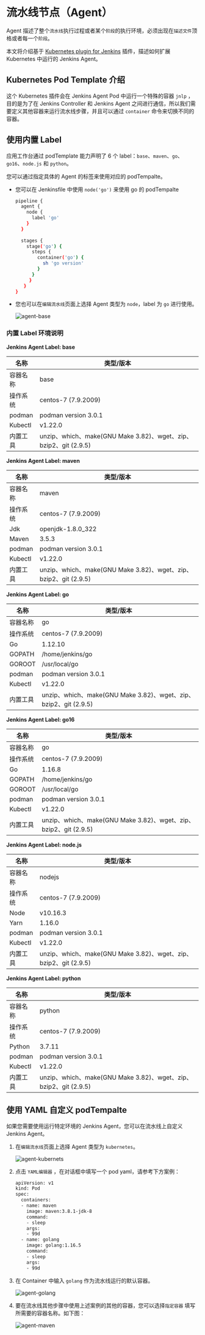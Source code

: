 # 流水线节点（Agent）

Agent 描述了整个`流水线`执行过程或者某个`阶段`的执行环境，必须出现在`描述文件`顶格或者每一个`阶段`。

本文将介绍基于 [Kubernetes plugin for Jenkins](https://plugins.jenkins.io/kubernetes/) 插件，描述如何扩展 Kubernetes 中运行的 Jenkins Agent。

## Kubernetes Pod Template 介绍

这个 Kubernetes 插件会在 Jenkins Agent Pod 中运行一个特殊的容器 `jnlp` ，目的是为了在 Jenkins Controller 和 Jenkins Agent 之间进行通信，所以我们需要定义其他容器来运行流水线步骤，并且可以通过 `container` 命令来切换不同的容器。

## 使用内置 Label

应用工作台通过 podTemplate 能力声明了 6 个 label：`base`、`maven`、`go`、`go16`、`node.js` 和 `python`。

您可以通过指定具体的 Agent 的标签来使用对应的 podTempalte。

- 您可以在 Jenkinsfile 中使用 `node('go')` 来使用 go 的 podTempalte

  ```bash
  pipeline {
    agent {
      node {
        label 'go'
      }
    }
    
    stages {
      stage('go') {
        steps {
          container('go') {
            sh 'go version'
          }
        }
       }
     }
  }
  ```

- 您也可以在`编辑流水线`页面上选择 Agent 类型为 `node`，label 为 `go` 进行使用。

  ![agent-base](../../../images/agent-base.jpeg)

### 内置 Label 环境说明

**Jenkins Agent Label: base**

| 名称     | 类型/版本                                                    |
| -------- | ------------------------------------------------------------ |
| 容器名称 | base                                                         |
| 操作系统 | centos-7 (7.9.2009)                                          |
| podman   | podman version 3.0.1                                         |
| Kubectl  | v1.22.0                                                      |
| 内置工具 | unzip、which、make(GNU Make 3.82)、wget、zip、bzip2、git (2.9.5) |

**Jenkins Agent Label: maven**

| 名称     | 类型/版本                                                    |
| -------- | ------------------------------------------------------------ |
| 容器名称 | maven                                                        |
| 操作系统 | centos-7 (7.9.2009)                                          |
| Jdk      | openjdk-1.8.0_322                                            |
| Maven    | 3.5.3                                                        |
| podman   | podman version 3.0.1                                         |
| Kubectl  | v1.22.0                                                      |
| 内置工具 | unzip、which、make(GNU Make 3.82)、wget、zip、bzip2、git (2.9.5) |

**Jenkins Agent Label: go**

| 名称     | 类型/版本                                                    |
| -------- | ------------------------------------------------------------ |
| 容器名称 | go                                                           |
| 操作系统 | centos-7 (7.9.2009)                                          |
| Go       | 1.12.10                                                      |
| GOPATH   | /home/jenkins/go                                             |
| GOROOT   | /usr/local/go                                                |
| podman   | podman version 3.0.1                                         |
| Kubectl  | v1.22.0                                                      |
| 内置工具 | unzip、which、make(GNU Make 3.82)、wget、zip、bzip2、git (2.9.5) |

**Jenkins Agent Label: go16**

| 名称     | 类型/版本                                                    |
| -------- | ------------------------------------------------------------ |
| 容器名称 | go                                                           |
| 操作系统 | centos-7 (7.9.2009)                                          |
| Go       | 1.16.8                                                       |
| GOPATH   | /home/jenkins/go                                             |
| GOROOT   | /usr/local/go                                                |
| podman   | podman version 3.0.1                                         |
| Kubectl  | v1.22.0                                                      |
| 内置工具 | unzip、which、make(GNU Make 3.82)、wget、zip、bzip2、git (2.9.5) |

**Jenkins Agent Label: node.js**

| 名称     | 类型/版本                                                    |
| -------- | ------------------------------------------------------------ |
| 容器名称 | nodejs                                                       |
| 操作系统 | centos-7 (7.9.2009)                                          |
| Node     | v10.16.3                                                     |
| Yarn     | 1.16.0                                                       |
| podman   | podman version 3.0.1                                         |
| Kubectl  | v1.22.0                                                      |
| 内置工具 | unzip、which、make(GNU Make 3.82)、wget、zip、bzip2、git (2.9.5) |

**Jenkins Agent Label: python**

| 名称     | 类型/版本                                                    |
| -------- | ------------------------------------------------------------ |
| 容器名称 | python                                                       |
| 操作系统 | centos-7 (7.9.2009)                                          |
| Python   | 3.7.11                                                       |
| podman   | podman version 3.0.1                                         |
| Kubectl  | v1.22.0                                                      |
| 内置工具 | unzip、which、make(GNU Make 3.82)、wget、zip、bzip2、git (2.9.5) |

## 使用 YAML 自定义 podTempalte

如果您需要使用运行特定环境的 Jenkins Agent，您可以在流水线上自定义 Jenkins Agent。

1. 在`编辑流水线`页面上选择 Agent 类型为 `kubernetes`。

   ![agent-kubernets](../../../images/agent-kubernets.jpeg)

2. 点击 `YAML编辑器` ，在对话框中填写一个 pod yaml，请参考下方案例：

   ```bash
   apiVersion: v1
   kind: Pod
   spec:
     containers:
     - name: maven
       image: maven:3.8.1-jdk-8
       command:
       - sleep
       args:
       - 99d
     - name: golang
       image: golang:1.16.5
       command:
       - sleep
       args:
       - 99d
   ```

3. 在 Container 中输入 `golang` 作为流水线运行的默认容器。

   ![agent-golang](../../../images/agent-golang.jpeg)

4. 要在流水线其他步骤中使用上述案例的其他的容器，您可以选择`指定容器` 填写所需要的容器名称。如下图：

   ![agent-maven](../../../images/agent-maven.jpeg)

